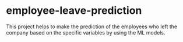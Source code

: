 # employee-leave-prediction
This project helps to make the prediction of the employees who left the company based on the specific variables by using the ML models.
